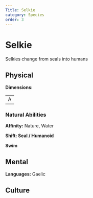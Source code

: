 ```yaml
---
Title: Selkie
category: Species
order: 3
---
```


# Selkie

<!-- short description -->
Selkies change from seals into humans

<!-- always facing northwards -->
## Physical 
**Dimensions:**

<table>
  <tr>
    <td>A</td>
  </tr>
</table>

### Natural Abilities

**Affinity:** Nature, Water

**Shift: Seal / Humanoid**

**Swim**


## Mental

**Languages:** Gaelic

## Culture

